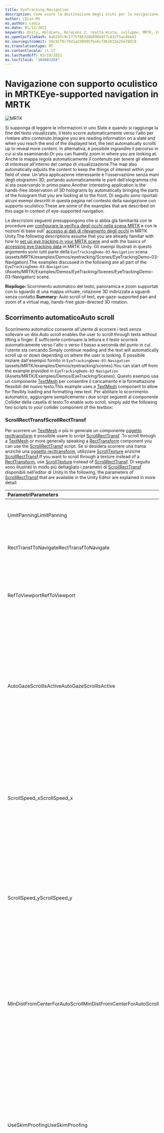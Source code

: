 ```yaml
---
title: EyeTracking_Navigation
description: Come usare la destinazione degli occhi per la navigazione in MRTK
author: CDiaz-MS
ms.author: cadia
ms.date: 01/12/2021
keywords: Unity, HoloLens, HoloLens 2, realtà mista, sviluppo, MRTK, EyeTracking,
ms.openlocfilehash: 6ab29fc9c1775f66328b09669f7c632f5ac4bed3
ms.sourcegitcommit: 59c91f8c70d1ad30995fba6cf862615e25e78d10
ms.translationtype: MT
ms.contentlocale: it-IT
ms.lasthandoff: 03/19/2021
ms.locfileid: "104683284"
---
```

# <a name="eye-supported-navigation-in-mrtk"></a><span data-ttu-id="0a0e5-104">Navigazione con supporto oculistico in MRTK</span><span class="sxs-lookup"><span data-stu-id="0a0e5-104">Eye-supported navigation in MRTK</span></span>

![MRTK](../images/eye-tracking/mrtk_et_navigation.png)

<span data-ttu-id="0a0e5-106">Si supponga di leggere le informazioni in uno Slate e quando si raggiunge la fine del testo visualizzato, il testo scorre automaticamente verso l'alto per rivelare altro contenuto.</span><span class="sxs-lookup"><span data-stu-id="0a0e5-106">Imagine you are reading information on a slate and when you reach the end of the displayed text, the text automatically scrolls up to reveal more content.</span></span> <span data-ttu-id="0a0e5-107">In alternativa, è possibile ingrandire il percorso in cui si sta esaminando.</span><span class="sxs-lookup"><span data-stu-id="0a0e5-107">Or you can fluently zoom in where you are looking at.</span></span> <span data-ttu-id="0a0e5-108">Anche la mappa regola automaticamente il contenuto per tenere gli elementi di interesse all'interno del campo di visualizzazione.</span><span class="sxs-lookup"><span data-stu-id="0a0e5-108">The map also automatically adjusts the content to keep the things of interest within your field of view.</span></span> <span data-ttu-id="0a0e5-109">Un'altra applicazione interessante è l'osservazione senza mani degli ologrammi 3D, portando automaticamente le parti dell'ologramma che si sta osservando in primo piano.</span><span class="sxs-lookup"><span data-stu-id="0a0e5-109">Another interesting application is the hands-free observation of 3D holograms by automatically bringing the parts of the hologram that you are looking at to the front.</span></span> <span data-ttu-id="0a0e5-110">Di seguito sono riportati alcuni esempi descritti in questa pagina nel contesto della navigazione con supporto oculistico.</span><span class="sxs-lookup"><span data-stu-id="0a0e5-110">These are some of the examples that are described on this page in context of eye-supported navigation.</span></span>

<span data-ttu-id="0a0e5-111">Le descrizioni seguenti presuppongono che si abbia già familiarità con le procedure per [configurare la verifica degli occhi nella scena MRTK](EyeTracking_BasicSetup.md) e con le nozioni di base sull' [accesso ai dati di rilevamento degli occhi](EyeTracking_TargetSelection.md) in MRTK Unity.</span><span class="sxs-lookup"><span data-stu-id="0a0e5-111">The following descriptions assume that you are already familiar with how to [set up eye tracking in your MRTK scene](EyeTracking_BasicSetup.md) and with the basics of [accessing eye tracking data](EyeTracking_TargetSelection.md) in MRTK Unity.</span></span>
<span data-ttu-id="0a0e5-112">Gli esempi illustrati in questo argomento sono tutti parte della `EyeTrackingDemo-03-Navigation` scena (assets/MRTK/examples/Demos/eyetracking/Scenes/EyeTrackingDemo-03-Navigation).</span><span class="sxs-lookup"><span data-stu-id="0a0e5-112">The examples discussed in the following are all part of the `EyeTrackingDemo-03-Navigation` (Assets/MRTK/Examples/Demos/EyeTracking/Scenes/EyeTrackingDemo-03-Navigation) scene.</span></span>

<span data-ttu-id="0a0e5-113">**Riepilogo:** Scorrimento automatico del testo, panoramica e zoom supportati con lo sguardo di una mappa virtuale, rotazione 3D indirizzata a sguardi senza contatto.</span><span class="sxs-lookup"><span data-stu-id="0a0e5-113">**Summary:** Auto scroll of text, eye-gaze-supported pan and zoom of a virtual map, hands-free gaze-directed 3D rotation.</span></span>

## <a name="auto-scroll"></a><span data-ttu-id="0a0e5-114">Scorrimento automatico</span><span class="sxs-lookup"><span data-stu-id="0a0e5-114">Auto scroll</span></span>

<span data-ttu-id="0a0e5-115">Scorrimento automatico consente all'utente di scorrere i testi senza sollevare un dito.</span><span class="sxs-lookup"><span data-stu-id="0a0e5-115">Auto scroll enables the user to scroll through texts without lifting a finger.</span></span>
<span data-ttu-id="0a0e5-116">È sufficiente continuare la lettura e il testo scorrerà automaticamente verso l'alto o verso il basso a seconda del punto in cui l'utente sta cercando.</span><span class="sxs-lookup"><span data-stu-id="0a0e5-116">Simply continue reading and the text will automatically scroll up or down depending on where the user is looking.</span></span>
<span data-ttu-id="0a0e5-117">È possibile iniziare dall'esempio fornito in `EyeTrackingDemo-03-Navigation` (assets/MRTK/examples/Demos/eyetracking/scenes).</span><span class="sxs-lookup"><span data-stu-id="0a0e5-117">You can start off from the example provided in `EyeTrackingDemo-03-Navigation` (Assets/MRTK/Examples/Demos/EyeTracking/Scenes).</span></span>
<span data-ttu-id="0a0e5-118">Questo esempio usa un componente [TextMesh](https://docs.unity3d.com/ScriptReference/TextMesh.html) per consentire il caricamento e la formattazione flessibili del nuovo testo.</span><span class="sxs-lookup"><span data-stu-id="0a0e5-118">This example uses a [TextMesh](https://docs.unity3d.com/ScriptReference/TextMesh.html) component to allow for flexibly loading and formatting new text.</span></span>
<span data-ttu-id="0a0e5-119">Per abilitare lo scorrimento automatico, aggiungere semplicemente i due script seguenti al componente Collider della casella di testo:</span><span class="sxs-lookup"><span data-stu-id="0a0e5-119">To enable auto scroll, simply add the following two scripts to your collider component of the textbox:</span></span>

### <a name="scrollrecttransf"></a><span data-ttu-id="0a0e5-120">ScrollRectTransf</span><span class="sxs-lookup"><span data-stu-id="0a0e5-120">ScrollRectTransf</span></span>

<span data-ttu-id="0a0e5-121">Per scorrere un [TextMesh](https://docs.unity3d.com/ScriptReference/TextMesh.html) o più in generale un componente [oggetto recttransform](https://docs.unity3d.com/ScriptReference/RectTransform.html) è possibile usare lo script [ScrollRectTransf](xref:Microsoft.MixedReality.Toolkit.Examples.Demos.EyeTracking.ScrollRectTransf) .</span><span class="sxs-lookup"><span data-stu-id="0a0e5-121">To scroll through a [TextMesh](https://docs.unity3d.com/ScriptReference/TextMesh.html) or more generally speaking a [RectTransform](https://docs.unity3d.com/ScriptReference/RectTransform.html) component you can use the [ScrollRectTransf](xref:Microsoft.MixedReality.Toolkit.Examples.Demos.EyeTracking.ScrollRectTransf) script.</span></span>
<span data-ttu-id="0a0e5-122">Se si desidera scorrere una trama anziché una [oggetto recttransform](https://docs.unity3d.com/ScriptReference/RectTransform.html), utilizzare [ScrollTexture](xref:Microsoft.MixedReality.Toolkit.Examples.Demos.EyeTracking.ScrollTexture) anziché [ScrollRectTransf](xref:Microsoft.MixedReality.Toolkit.Examples.Demos.EyeTracking.ScrollRectTransf).</span><span class="sxs-lookup"><span data-stu-id="0a0e5-122">If you want to scroll through a texture instead of a [RectTransform](https://docs.unity3d.com/ScriptReference/RectTransform.html), use [ScrollTexture](xref:Microsoft.MixedReality.Toolkit.Examples.Demos.EyeTracking.ScrollTexture) instead of [ScrollRectTransf](xref:Microsoft.MixedReality.Toolkit.Examples.Demos.EyeTracking.ScrollRectTransf).</span></span>
<span data-ttu-id="0a0e5-123">Di seguito sono illustrati in modo più dettagliato i parametri di [ScrollRectTransf](xref:Microsoft.MixedReality.Toolkit.Examples.Demos.EyeTracking.ScrollRectTransf) disponibili nell'editor di Unity.</span><span class="sxs-lookup"><span data-stu-id="0a0e5-123">In the following, the parameters of [ScrollRectTransf](xref:Microsoft.MixedReality.Toolkit.Examples.Demos.EyeTracking.ScrollRectTransf) that are available in the Unity Editor are explained in more detail:</span></span>

<span data-ttu-id="0a0e5-124">Parametri</span><span class="sxs-lookup"><span data-stu-id="0a0e5-124">Parameters</span></span> | <span data-ttu-id="0a0e5-125">Descrizione</span><span class="sxs-lookup"><span data-stu-id="0a0e5-125">Description</span></span>
:---- | :----
<span data-ttu-id="0a0e5-126">LimitPanning</span><span class="sxs-lookup"><span data-stu-id="0a0e5-126">LimitPanning</span></span> | <span data-ttu-id="0a0e5-127">Se abilitata, arresterà il contenuto scorrevole al limite.</span><span class="sxs-lookup"><span data-stu-id="0a0e5-127">If enabled, will stop the scrollable content at its boundary.</span></span>
<span data-ttu-id="0a0e5-128">RectTransfToNavigate</span><span class="sxs-lookup"><span data-stu-id="0a0e5-128">RectTransfToNavigate</span></span> | <span data-ttu-id="0a0e5-129">Riferimento al [oggetto recttransform](https://docs.unity3d.com/ScriptReference/RectTransform.html) di scorrimento.</span><span class="sxs-lookup"><span data-stu-id="0a0e5-129">Reference to the [RectTransform](https://docs.unity3d.com/ScriptReference/RectTransform.html) to scroll in.</span></span>
<span data-ttu-id="0a0e5-130">RefToViewport</span><span class="sxs-lookup"><span data-stu-id="0a0e5-130">RefToViewport</span></span> | <span data-ttu-id="0a0e5-131">Riferimento al [oggetto recttransform](https://docs.unity3d.com/ScriptReference/RectTransform.html) padre del contenuto scorrevole per determinare l'offset e il limite corretti.</span><span class="sxs-lookup"><span data-stu-id="0a0e5-131">Reference to the parent [RectTransform](https://docs.unity3d.com/ScriptReference/RectTransform.html) of the scrollable content to determine the correct offset and boundary.</span></span>
<span data-ttu-id="0a0e5-132">AutoGazeScrollIsActive</span><span class="sxs-lookup"><span data-stu-id="0a0e5-132">AutoGazeScrollIsActive</span></span> | <span data-ttu-id="0a0e5-133">Se abilitata, il testo scorrerà automaticamente se l'utente esamina un' *area attiva* (ad esempio, la parte superiore e inferiore del pannello di scorrimento se la velocità di scorrimento verticale non è zero).</span><span class="sxs-lookup"><span data-stu-id="0a0e5-133">If enabled, the text will automatically scroll if the user looks at an *active region* (e.g., the top and bottom part of your scroll panel if the vertical scroll speed is not zero).</span></span>
<span data-ttu-id="0a0e5-134">ScrollSpeed_x</span><span class="sxs-lookup"><span data-stu-id="0a0e5-134">ScrollSpeed_x</span></span> | <span data-ttu-id="0a0e5-135">Se il valore è impostato su un valore diverso da zero, verrà abilitato lo scorrimento orizzontale.</span><span class="sxs-lookup"><span data-stu-id="0a0e5-135">If set to a value unequal to zero, horizontal scroll will be enabled.</span></span> <span data-ttu-id="0a0e5-136">I valori negativi indicano una modifica nella direzione di scorrimento, da sinistra a destra rispetto a destra a sinistra.</span><span class="sxs-lookup"><span data-stu-id="0a0e5-136">Negative values mean a change in scroll direction: Left to right vs. right to left.</span></span>
<span data-ttu-id="0a0e5-137">ScrollSpeed_y</span><span class="sxs-lookup"><span data-stu-id="0a0e5-137">ScrollSpeed_y</span></span> | <span data-ttu-id="0a0e5-138">Se il valore è impostato su un valore diverso da zero, verrà abilitato lo scorrimento verticale.</span><span class="sxs-lookup"><span data-stu-id="0a0e5-138">If set to a value unequal to zero, vertical scroll will be enabled.</span></span> <span data-ttu-id="0a0e5-139">I valori negativi indicano una modifica nella direzione di scorrimento: fino a verso il basso e verso l'alto.</span><span class="sxs-lookup"><span data-stu-id="0a0e5-139">Negative values mean a change in scroll direction:  Up to down vs. down to up.</span></span>
<span data-ttu-id="0a0e5-140">MinDistFromCenterForAutoScroll</span><span class="sxs-lookup"><span data-stu-id="0a0e5-140">MinDistFromCenterForAutoScroll</span></span> | <span data-ttu-id="0a0e5-141">Distanza minima normalizzata in x e y dal centro della casella di hit della destinazione (0,0) per scorrere.</span><span class="sxs-lookup"><span data-stu-id="0a0e5-141">Normalized minimal distance in x and y from center of the target's hit box (0, 0) to scroll.</span></span> <span data-ttu-id="0a0e5-142">Pertanto, i valori devono essere compresi tra 0 (scorrimento sempre) e 0,5 (nessun scorrimento).</span><span class="sxs-lookup"><span data-stu-id="0a0e5-142">Thus, values must range between 0 (always scroll) and 0.5 (no scroll).</span></span>
<span data-ttu-id="0a0e5-143">UseSkimProofing</span><span class="sxs-lookup"><span data-stu-id="0a0e5-143">UseSkimProofing</span></span> | <span data-ttu-id="0a0e5-144">Se abilitata, impedisce spostamenti improvvisi di scorrimento quando si esamina rapidamente.</span><span class="sxs-lookup"><span data-stu-id="0a0e5-144">If enabled, it prevents sudden scroll movements when quickly looking around.</span></span> <span data-ttu-id="0a0e5-145">In questo modo lo scorrimento potrebbe essere meno sensibile.</span><span class="sxs-lookup"><span data-stu-id="0a0e5-145">This may make scrolling feel less responsive though.</span></span> <span data-ttu-id="0a0e5-146">Può essere ottimizzato con il valore *SkimProofUpdateSpeed* .</span><span class="sxs-lookup"><span data-stu-id="0a0e5-146">It can be tuned with the *SkimProofUpdateSpeed* value.</span></span>
<span data-ttu-id="0a0e5-147">SkimProofUpdateSpeed</span><span class="sxs-lookup"><span data-stu-id="0a0e5-147">SkimProofUpdateSpeed</span></span> | <span data-ttu-id="0a0e5-148">Più basso è il valore, più lento sarà la velocità di scorrimento dopo lo skimming.</span><span class="sxs-lookup"><span data-stu-id="0a0e5-148">The lower the value, the slower the scrolling will speed up after skimming.</span></span> <span data-ttu-id="0a0e5-149">Valore consigliato: 5.</span><span class="sxs-lookup"><span data-stu-id="0a0e5-149">Recommended value: 5.</span></span>

![Configurazione di scorrimento con supporto oculistico in Unity](../images/eye-tracking/mrtk_et_nav_scroll.jpg)

### <a name="eyetrackingtarget"></a><span data-ttu-id="0a0e5-151">EyeTrackingTarget</span><span class="sxs-lookup"><span data-stu-id="0a0e5-151">EyeTrackingTarget</span></span>

<span data-ttu-id="0a0e5-152">Il fissaggio del componente _EyeTrackingTarget_ consente di gestire in modo flessibile gli eventi correlati agli sguardi.</span><span class="sxs-lookup"><span data-stu-id="0a0e5-152">Attaching the _EyeTrackingTarget_ component allows for flexibly handle eye-gaze-related events.</span></span>
<span data-ttu-id="0a0e5-153">Nell'esempio Scroll viene illustrato lo scorrimento del testo che inizia quando l'utente *osserva* il pannello e si interrompe quando l'utente sta *cercando* .</span><span class="sxs-lookup"><span data-stu-id="0a0e5-153">The scroll sample demonstrates scrolling text that starts when the user *looks* at the panel and stops when the user is *looking away* from it.</span></span>
<span data-ttu-id="0a0e5-154">![Configurazione di scorrimento con supporto oculistico in Unity: EyeTrackingTarget](../images/eye-tracking/mrtk_et_nav_scroll_ettarget.jpg)</span><span class="sxs-lookup"><span data-stu-id="0a0e5-154">![Eye-supported scroll setup in Unity: EyeTrackingTarget](../images/eye-tracking/mrtk_et_nav_scroll_ettarget.jpg)</span></span>

## <a name="gaze-supported-pan-and-zoom"></a><span data-ttu-id="0a0e5-155">Panoramica e zoom supportati</span><span class="sxs-lookup"><span data-stu-id="0a0e5-155">Gaze-supported pan and zoom</span></span>

<span data-ttu-id="0a0e5-156">Chi non ha usato una mappa virtuale prima di cercare la propria abitazione o esplorare i posti completamente nuovi?</span><span class="sxs-lookup"><span data-stu-id="0a0e5-156">Who hasn't used a virtual map before to search for their home or to explore entirely new places?</span></span> <span data-ttu-id="0a0e5-157">Il rilevamento degli occhi consente di esaminare direttamente le parti a cui si è interessati e, una volta ingrandita, è possibile seguire in modo semplice il corso di una strada per esplorare il quartiere.</span><span class="sxs-lookup"><span data-stu-id="0a0e5-157">Eye tracking allows you to directly dive into exactly the parts that you're interested in and once zoomed in, you can smoothly follow the course of a street to explore your neighborhood!</span></span>
<span data-ttu-id="0a0e5-158">Questa operazione non è utile solo per l'esplorazione delle mappe geografiche, ma anche per l'estrazione di dettagli in fotografie, visualizzazioni dei dati o persino immagini mediche con flusso live.</span><span class="sxs-lookup"><span data-stu-id="0a0e5-158">This is not only useful for exploring geographical maps, but also to checking out details in photographs, data visualizations or even live-streamed medical imagery.</span></span> <span data-ttu-id="0a0e5-159">Per usare questa funzionalità nell'app è facile.</span><span class="sxs-lookup"><span data-stu-id="0a0e5-159">To use this capability in your app is easy!</span></span> <span data-ttu-id="0a0e5-160">Per il rendering del contenuto in una [trama]( https://docs.unity3d.com/ScriptReference/Texture.html) (ad esempio, una foto e i dati trasmessi), è sufficiente aggiungere lo script [PanZoomTexture](xref:Microsoft.MixedReality.Toolkit.Examples.Demos.EyeTracking.PanZoomTexture) .</span><span class="sxs-lookup"><span data-stu-id="0a0e5-160">For content rendered to a [Texture]( https://docs.unity3d.com/ScriptReference/Texture.html) (e.g., a photo, streamed data), simply add the [PanZoomTexture](xref:Microsoft.MixedReality.Toolkit.Examples.Demos.EyeTracking.PanZoomTexture) script.</span></span>
<span data-ttu-id="0a0e5-161">Per un [oggetto recttransform](https://docs.unity3d.com/ScriptReference/RectTransform.html) usare [PanZoomRectTransf](xref:Microsoft.MixedReality.Toolkit.Examples.Demos.EyeTracking.PanZoomRectTransf).</span><span class="sxs-lookup"><span data-stu-id="0a0e5-161">For a [RectTransform](https://docs.unity3d.com/ScriptReference/RectTransform.html) use [PanZoomRectTransf](xref:Microsoft.MixedReality.Toolkit.Examples.Demos.EyeTracking.PanZoomRectTransf).</span></span> <span data-ttu-id="0a0e5-162">Estendendo la funzionalità di [scorrimento automatico](#auto-scroll) , abbiamo essenzialmente lo scorrimento verticale e orizzontale allo stesso tempo per ingrandire il contenuto intorno al punto di messa a fuoco corrente dell'utente.</span><span class="sxs-lookup"><span data-stu-id="0a0e5-162">Extending the [Auto Scroll](#auto-scroll) capability, we essentially enable to scroll both vertically and horizontally at the same time and magnify content right around the user's current focus point.</span></span>

<span data-ttu-id="0a0e5-163">Parametri</span><span class="sxs-lookup"><span data-stu-id="0a0e5-163">Parameters</span></span> | <span data-ttu-id="0a0e5-164">Descrizione</span><span class="sxs-lookup"><span data-stu-id="0a0e5-164">Description</span></span>
:---- | :----
<span data-ttu-id="0a0e5-165">LimitPanning</span><span class="sxs-lookup"><span data-stu-id="0a0e5-165">LimitPanning</span></span> | <span data-ttu-id="0a0e5-166">Se abilitata, arresterà il contenuto scorrevole al limite.</span><span class="sxs-lookup"><span data-stu-id="0a0e5-166">If enabled, will stop the scrollable content at its boundary.</span></span>
<span data-ttu-id="0a0e5-167">HandZoomEnabledOnStartup</span><span class="sxs-lookup"><span data-stu-id="0a0e5-167">HandZoomEnabledOnStartup</span></span> | <span data-ttu-id="0a0e5-168">Indica se i movimenti della mano vengono abilitati automaticamente per eseguire un movimento di zoom.</span><span class="sxs-lookup"><span data-stu-id="0a0e5-168">Indicates whether hand gestures are automatically enabled to perform a zoom gesture.</span></span> <span data-ttu-id="0a0e5-169">Potrebbe essere necessario disabilitarlo inizialmente per evitare l'attivazione accidentale di azioni di zoom.</span><span class="sxs-lookup"><span data-stu-id="0a0e5-169">You may want to disable it at first to avoid accidentally triggering zoom actions.</span></span>
<span data-ttu-id="0a0e5-170">RendererOfTextureToBeNavigated</span><span class="sxs-lookup"><span data-stu-id="0a0e5-170">RendererOfTextureToBeNavigated</span></span> | <span data-ttu-id="0a0e5-171">Renderer di riferimento della trama da esplorare.</span><span class="sxs-lookup"><span data-stu-id="0a0e5-171">Referenced renderer of the texture to be navigated.</span></span>
<span data-ttu-id="0a0e5-172">Zoom_Acceleration</span><span class="sxs-lookup"><span data-stu-id="0a0e5-172">Zoom_Acceleration</span></span> | <span data-ttu-id="0a0e5-173">Accelerazione zoom che definisce la ripidezza del mapping della funzione di velocità logistica.</span><span class="sxs-lookup"><span data-stu-id="0a0e5-173">Zoom acceleration defining the steepness of logistic speed function mapping.</span></span>
<span data-ttu-id="0a0e5-174">Zoom_SpeedMax</span><span class="sxs-lookup"><span data-stu-id="0a0e5-174">Zoom_SpeedMax</span></span> | <span data-ttu-id="0a0e5-175">Velocità massima dello zoom.</span><span class="sxs-lookup"><span data-stu-id="0a0e5-175">Maximum zoom speed.</span></span>
<span data-ttu-id="0a0e5-176">Zoom_MinScale</span><span class="sxs-lookup"><span data-stu-id="0a0e5-176">Zoom_MinScale</span></span> | <span data-ttu-id="0a0e5-177">Scala minima della trama per lo zoom avanti, ad esempio 0,5 f (metà delle dimensioni originali).</span><span class="sxs-lookup"><span data-stu-id="0a0e5-177">Minimum scale of the texture for zoom in - e.g., 0.5f (half the original size).</span></span>
<span data-ttu-id="0a0e5-178">Zoom_MaxScale</span><span class="sxs-lookup"><span data-stu-id="0a0e5-178">Zoom_MaxScale</span></span> | <span data-ttu-id="0a0e5-179">Scala massima della trama per lo zoom indietro, ad esempio 1F (dimensioni originali) o 2.0 f (doppia le dimensioni originali).</span><span class="sxs-lookup"><span data-stu-id="0a0e5-179">Maximum scale of the texture for zoom out - e.g., 1f (the original size) or 2.0f (double the original size).</span></span>
<span data-ttu-id="0a0e5-180">Zoom_TimeInSecToZoom</span><span class="sxs-lookup"><span data-stu-id="0a0e5-180">Zoom_TimeInSecToZoom</span></span> | <span data-ttu-id="0a0e5-181">Zoom temporizzato: una volta attivato, viene eseguito uno zoom avanti/indietro per il periodo di tempo specificato in secondi.</span><span class="sxs-lookup"><span data-stu-id="0a0e5-181">Timed zoom: Once triggered, a zoom in/out will be performed for the given amount of time in seconds.</span></span>
<span data-ttu-id="0a0e5-182">Zoom_Gesture</span><span class="sxs-lookup"><span data-stu-id="0a0e5-182">Zoom_Gesture</span></span> | <span data-ttu-id="0a0e5-183">Tipo di movimento della mano da usare per eseguire lo zoom avanti o indietro.</span><span class="sxs-lookup"><span data-stu-id="0a0e5-183">Type of hand gesture to use to zoom in/out.</span></span>
--- | ---
<span data-ttu-id="0a0e5-184">Pan_AutoScrollIsActive</span><span class="sxs-lookup"><span data-stu-id="0a0e5-184">Pan_AutoScrollIsActive</span></span> | <span data-ttu-id="0a0e5-185">Se abilitata, il testo scorrerà automaticamente se l'utente esamina un' *area attiva* (ad esempio, la parte superiore e inferiore del pannello di scorrimento se la velocità di scorrimento verticale non è zero).</span><span class="sxs-lookup"><span data-stu-id="0a0e5-185">If enabled, the text will automatically scroll if the user looks at an *active region* (e.g., the top and bottom part of your scroll panel if the vertical scroll speed is not zero).</span></span>
<span data-ttu-id="0a0e5-186">Pan_Speed_x</span><span class="sxs-lookup"><span data-stu-id="0a0e5-186">Pan_Speed_x</span></span> | <span data-ttu-id="0a0e5-187">Se il valore è impostato su un valore diverso da zero, verrà abilitato lo scorrimento orizzontale.</span><span class="sxs-lookup"><span data-stu-id="0a0e5-187">If set to a value unequal to zero, horizontal scroll will be enabled.</span></span> <span data-ttu-id="0a0e5-188">I valori negativi indicano una modifica nella direzione di scorrimento, da sinistra a destra rispetto a destra a sinistra.</span><span class="sxs-lookup"><span data-stu-id="0a0e5-188">Negative values mean a change in scroll direction: Left to right vs. right to left.</span></span>
<span data-ttu-id="0a0e5-189">Pan_Speed_y</span><span class="sxs-lookup"><span data-stu-id="0a0e5-189">Pan_Speed_y</span></span> | <span data-ttu-id="0a0e5-190">Se il valore è impostato su un valore diverso da zero, verrà abilitato lo scorrimento verticale.</span><span class="sxs-lookup"><span data-stu-id="0a0e5-190">If set to a value unequal to zero, vertical scroll will be enabled.</span></span> <span data-ttu-id="0a0e5-191">I valori negativi indicano una modifica nella direzione di scorrimento: fino a verso il basso e verso l'alto.</span><span class="sxs-lookup"><span data-stu-id="0a0e5-191">Negative values mean a change in scroll direction:  Up to down vs. down to up.</span></span>
<span data-ttu-id="0a0e5-192">Pan_MinDistFromCenter</span><span class="sxs-lookup"><span data-stu-id="0a0e5-192">Pan_MinDistFromCenter</span></span> | <span data-ttu-id="0a0e5-193">Distanza minima normalizzata in x e y dal centro della casella di hit della destinazione (0,0) per scorrere.</span><span class="sxs-lookup"><span data-stu-id="0a0e5-193">Normalized minimal distance in x and y from center of the target's hit box (0, 0) to scroll.</span></span> <span data-ttu-id="0a0e5-194">Pertanto, i valori devono essere compresi tra 0 (scorrimento sempre) e 0,5 (nessun scorrimento).</span><span class="sxs-lookup"><span data-stu-id="0a0e5-194">Thus, values must range between 0 (always scroll) and 0.5 (no scroll).</span></span>
<span data-ttu-id="0a0e5-195">UseSkimProofing</span><span class="sxs-lookup"><span data-stu-id="0a0e5-195">UseSkimProofing</span></span> | <span data-ttu-id="0a0e5-196">Se abilitata, impedisce spostamenti improvvisi di scorrimento quando si esamina rapidamente.</span><span class="sxs-lookup"><span data-stu-id="0a0e5-196">If enabled, it prevents sudden scroll movements when quickly looking around.</span></span> <span data-ttu-id="0a0e5-197">In questo modo lo scorrimento potrebbe essere meno sensibile.</span><span class="sxs-lookup"><span data-stu-id="0a0e5-197">This may make scrolling feel less responsive though.</span></span> <span data-ttu-id="0a0e5-198">Può essere ottimizzato con il valore *SkimProofUpdateSpeed* .</span><span class="sxs-lookup"><span data-stu-id="0a0e5-198">It can be tuned with the *SkimProofUpdateSpeed* value.</span></span>
<span data-ttu-id="0a0e5-199">SkimProofUpdateSpeed</span><span class="sxs-lookup"><span data-stu-id="0a0e5-199">SkimProofUpdateSpeed</span></span> | <span data-ttu-id="0a0e5-200">Più basso è il valore, più lento sarà la velocità di scorrimento dopo lo skimming.</span><span class="sxs-lookup"><span data-stu-id="0a0e5-200">The lower the value, the slower the scrolling will speed up after skimming.</span></span> <span data-ttu-id="0a0e5-201">Valore consigliato: 5.</span><span class="sxs-lookup"><span data-stu-id="0a0e5-201">Recommended value: 5.</span></span>

![Panoramica e configurazione di zoom supportati da Eye in Unity](../images/eye-tracking/mrtk_et_nav_panzoom.jpg)

## <a name="attention-based-3d-rotation"></a><span data-ttu-id="0a0e5-203">Rotazione 3D basata sull'attenzione</span><span class="sxs-lookup"><span data-stu-id="0a0e5-203">Attention-based 3D rotation</span></span>

<span data-ttu-id="0a0e5-204">Si supponga di esaminare un oggetto 3D e le parti che si desidera visualizzare in modo più accurato si rivolgono a te, come se il sistema fosse in grado di leggere e sapere di trasformare l'elemento verso l'utente.</span><span class="sxs-lookup"><span data-stu-id="0a0e5-204">Imagine looking at a 3D object and the parts you want to see more closely magically turn toward you - as if the system would read your mind and know to turn the item toward you!</span></span>
<span data-ttu-id="0a0e5-205">Si tratta dell'idea per le rotazioni 3D basate sull'attenzione che consentono di esaminare tutti i lati di un ologramma senza sollevare un dito.</span><span class="sxs-lookup"><span data-stu-id="0a0e5-205">That is the idea for attention-based 3D rotations which enable you to investigate all side of a hologram without lifting a finger.</span></span>
<span data-ttu-id="0a0e5-206">Per abilitare questo comportamento, è sufficiente aggiungere lo script [OnLookAtRotateByEyeGaze](xref:Microsoft.MixedReality.Toolkit.Examples.Demos.EyeTracking.OnLookAtRotateByEyeGaze) alla parte di GameObject con un componente [Collider](https://docs.unity3d.com/ScriptReference/Collider.html) .</span><span class="sxs-lookup"><span data-stu-id="0a0e5-206">To enable this behavior, simply add the [OnLookAtRotateByEyeGaze](xref:Microsoft.MixedReality.Toolkit.Examples.Demos.EyeTracking.OnLookAtRotateByEyeGaze) script to the part of your GameObject with a [Collider](https://docs.unity3d.com/ScriptReference/Collider.html) component.</span></span>
<span data-ttu-id="0a0e5-207">È possibile modificare diversi parametri elencati di seguito per limitare la velocità e le direzioni in cui l'ologramma girerà.</span><span class="sxs-lookup"><span data-stu-id="0a0e5-207">You can tweak several parameters that are listed below to limit how fast and in which directions the hologram will turn.</span></span>

<span data-ttu-id="0a0e5-208">Come si può immaginare, l'attivazione di questo comportamento in qualsiasi momento potrebbe diventare rapidamente molto dispersiva in una scena affollata.</span><span class="sxs-lookup"><span data-stu-id="0a0e5-208">As you can imagine, having this behavior active at all times may quickly become pretty distracting in a crowded scene.</span></span>
<span data-ttu-id="0a0e5-209">Questo è il motivo per cui è consigliabile iniziare con questo comportamento disabilitato e quindi abilitarlo rapidamente usando i comandi vocali.</span><span class="sxs-lookup"><span data-stu-id="0a0e5-209">This is why you may want to start out with this behavior disabled and then enable it quickly using voice commands.</span></span>
<span data-ttu-id="0a0e5-210">In alternativa, è stato aggiunto un esempio in `EyeTrackingDemo-03-Navigation` (assets/MRTK/examples/Demos/eyetracking/scenes) per usare [TargetMoveToCamera](xref:Microsoft.MixedReality.Toolkit.Examples.Demos.EyeTracking.TargetMoveToCamera) per il quale è possibile selezionare una destinazione con lo stato attivo e il suo volo è davanti all'utente .</span><span class="sxs-lookup"><span data-stu-id="0a0e5-210">Alternatively, we added an example in `EyeTrackingDemo-03-Navigation` (Assets/MRTK/Examples/Demos/EyeTracking/Scenes) to use [TargetMoveToCamera](xref:Microsoft.MixedReality.Toolkit.Examples.Demos.EyeTracking.TargetMoveToCamera) for which you can select a focused target and it flies in front of you - simply say *"Come to me"*.</span></span>

<span data-ttu-id="0a0e5-211">Una volta nella modalità near, la modalità di rotazione automatica viene abilitata automaticamente.</span><span class="sxs-lookup"><span data-stu-id="0a0e5-211">Once in the near mode, the auto rotation mode is automatically enabled.</span></span>
<span data-ttu-id="0a0e5-212">In tale modalità, è possibile osservarla da tutti i lati, semplicemente inclinando il sistema e visualizzandola, cercandola per spostarla e ruotarla con la mano.</span><span class="sxs-lookup"><span data-stu-id="0a0e5-212">In that mode, you can observe it from all sides either simply leaning back and looking at it, walking around it or reaching out to grab and rotate it with your hand.</span></span> <span data-ttu-id="0a0e5-213">Quando si ignora la destinazione (si osservi & pizzicare o *"rinviare"*), viene ripristinata la posizione originale e si smette di reagire all'utente da Afar.</span><span class="sxs-lookup"><span data-stu-id="0a0e5-213">When you dismiss the target (look & pinch or say *"Send back"*), it will return to its original location and will stop reacting to you from afar.</span></span>

<span data-ttu-id="0a0e5-214">Parametri</span><span class="sxs-lookup"><span data-stu-id="0a0e5-214">Parameters</span></span> | <span data-ttu-id="0a0e5-215">Descrizione</span><span class="sxs-lookup"><span data-stu-id="0a0e5-215">Description</span></span>
:---- | :----
<span data-ttu-id="0a0e5-216">SpeedX</span><span class="sxs-lookup"><span data-stu-id="0a0e5-216">SpeedX</span></span> | <span data-ttu-id="0a0e5-217">Velocità di rotazione orizzontale.</span><span class="sxs-lookup"><span data-stu-id="0a0e5-217">Horizontal rotation speed.</span></span>
<span data-ttu-id="0a0e5-218">Veloce</span><span class="sxs-lookup"><span data-stu-id="0a0e5-218">SpeedY</span></span> | <span data-ttu-id="0a0e5-219">Velocità di rotazione verticale.</span><span class="sxs-lookup"><span data-stu-id="0a0e5-219">Vertical rotation speed.</span></span>
<span data-ttu-id="0a0e5-220">InverseX</span><span class="sxs-lookup"><span data-stu-id="0a0e5-220">InverseX</span></span> | <span data-ttu-id="0a0e5-221">Per invertire la direzione di rotazione orizzontale.</span><span class="sxs-lookup"><span data-stu-id="0a0e5-221">To inverse the horizontal rotation direction.</span></span>
<span data-ttu-id="0a0e5-222">Inversa</span><span class="sxs-lookup"><span data-stu-id="0a0e5-222">InverseY</span></span> | <span data-ttu-id="0a0e5-223">Per invertire la direzione di rotazione verticale.</span><span class="sxs-lookup"><span data-stu-id="0a0e5-223">To inverse the vertical rotation direction.</span></span>
<span data-ttu-id="0a0e5-224">RotationThreshInDegrees</span><span class="sxs-lookup"><span data-stu-id="0a0e5-224">RotationThreshInDegrees</span></span> | <span data-ttu-id="0a0e5-225">Se l'angolo tra' sguardo a destinazione ' è fotocamera a destinazione ' è inferiore a questo valore, non eseguire alcuna operazione.</span><span class="sxs-lookup"><span data-stu-id="0a0e5-225">If the angle between 'Gaze to Target' and 'Camera to Target' is less than this value, do nothing.</span></span> <span data-ttu-id="0a0e5-226">Ciò consente di evitare piccole rotazioni nervose.</span><span class="sxs-lookup"><span data-stu-id="0a0e5-226">This is to prevent small jittery rotations..</span></span>
<span data-ttu-id="0a0e5-227">MinRotX</span><span class="sxs-lookup"><span data-stu-id="0a0e5-227">MinRotX</span></span> | <span data-ttu-id="0a0e5-228">Angolo di rotazione orizzontale minimo.</span><span class="sxs-lookup"><span data-stu-id="0a0e5-228">Minimum horizontal rotation angle.</span></span> <span data-ttu-id="0a0e5-229">Questo consente di limitare la rotazione in direzioni diverse.</span><span class="sxs-lookup"><span data-stu-id="0a0e5-229">This is to limit the rotation in different directions.</span></span>
<span data-ttu-id="0a0e5-230">MaxRotX</span><span class="sxs-lookup"><span data-stu-id="0a0e5-230">MaxRotX</span></span> | <span data-ttu-id="0a0e5-231">Angolo di rotazione orizzontale massimo.</span><span class="sxs-lookup"><span data-stu-id="0a0e5-231">Maximum horizontal rotation angle.</span></span> <span data-ttu-id="0a0e5-232">Questo consente di limitare la rotazione in direzioni diverse.</span><span class="sxs-lookup"><span data-stu-id="0a0e5-232">This is to limit the rotation in different directions.</span></span>
<span data-ttu-id="0a0e5-233">MinRotY</span><span class="sxs-lookup"><span data-stu-id="0a0e5-233">MinRotY</span></span> | <span data-ttu-id="0a0e5-234">Angolo di rotazione verticale minimo per limitare la rotazione intorno all'asse x.</span><span class="sxs-lookup"><span data-stu-id="0a0e5-234">Minimal vertical rotation angle to limit the rotation around the x axis.</span></span>
<span data-ttu-id="0a0e5-235">MaxRotY</span><span class="sxs-lookup"><span data-stu-id="0a0e5-235">MaxRotY</span></span> | <span data-ttu-id="0a0e5-236">Angolo di rotazione verticale massimo per limitare la rotazione intorno all'asse y.</span><span class="sxs-lookup"><span data-stu-id="0a0e5-236">Maximum vertical rotation angle to limit the rotation around the y axis.</span></span>

![Configurazione della rotazione 3D con supporto oculare in Unity](../images/eye-tracking/mrtk_et_nav_rotate.jpg)

<span data-ttu-id="0a0e5-238">In sintesi, gli script precedenti dovrebbero consentire di iniziare a usare gli occhi per le varie attività di esplorazione di input, ad esempio lo scorrimento dei testi, lo zoom e la panoramica delle trame, nonché la rotazione dell'analisi degli ologrammi 3D.</span><span class="sxs-lookup"><span data-stu-id="0a0e5-238">In summary, the above scripts should enable you to  get started to use eye gaze for various input navigation tasks such as scrolling texts, zooming and panning textures as well as rotating investigating 3D holograms.</span></span>

### <a name="see-also"></a><span data-ttu-id="0a0e5-239">Vedi anche</span><span class="sxs-lookup"><span data-stu-id="0a0e5-239">See also</span></span>

- [<span data-ttu-id="0a0e5-240">Configurazione di base di MRTK per l'uso di Eye Tracking</span><span class="sxs-lookup"><span data-stu-id="0a0e5-240">Basic MRTK setup to use eye tracking</span></span>](EyeTracking_BasicSetup.md)
- [<span data-ttu-id="0a0e5-241">Selezione della destinazione supportata dagli occhi</span><span class="sxs-lookup"><span data-stu-id="0a0e5-241">Eye-supported target selection</span></span>](EyeTracking_TargetSelection.md)

---
[<span data-ttu-id="0a0e5-242">Torna a "Eye Tracking in the MixedRealityToolkit"</span><span class="sxs-lookup"><span data-stu-id="0a0e5-242">Back to "Eye tracking in the MixedRealityToolkit"</span></span>](EyeTracking_Main.md)
